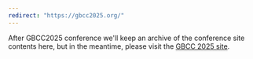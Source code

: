 ```yaml
---
redirect: "https://gbcc2025.org/"
---
```


After GBCC2025 conference we'll keep an archive of the conference site contents here, but in the meantime, please visit the [GBCC 2025 site](https://gbcc2025.org/).

